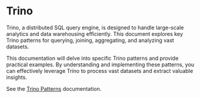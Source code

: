# Trino

Trino, a distributed SQL query engine, is designed to handle large-scale analytics and data warehousing efficiently. This document explores key Trino patterns for querying, joining, aggregating, and analyzing vast datasets.

This documentation will delve into specific Trino patterns and provide practical examples. By understanding and implementing these patterns, you can effectively leverage Trino to process vast datasets and extract valuable insights.

See the [Trino Patterns](../trino/overview.md) documentation.